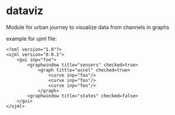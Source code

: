 # dataviz

Module for urban journey to visualize data from channels in graphs

example for ujml file:

    <?xml version="1.0"?>
    <ujml version="0.0.1">
        <gui inp="foo">
            <graphwindow title="sensors" checked=true>
                <graph tittle="accel" checked=true>
                    <curve inp="foo"/>
                    <curve inp="foo"/>
                    <curve inp="foo"/>
                </graph>
            <graphwindow title="states" checked=false>
        </gui>
    </ujml>
